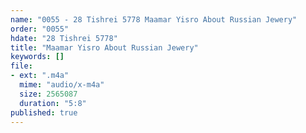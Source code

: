 ```yaml
---
name: "0055 - 28 Tishrei 5778 Maamar Yisro About Russian Jewery"
order: "0055"
hdate: "28 Tishrei 5778"
title: "Maamar Yisro About Russian Jewery"
keywords: []
file:
- ext: ".m4a"
  mime: "audio/x-m4a"
  size: 2565087
  duration: "5:8"
published: true
---
```


